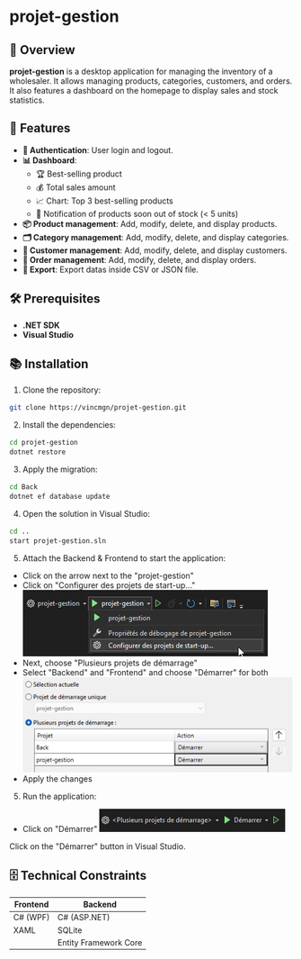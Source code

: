 # projet-gestion

## 🌟 Overview

**projet-gestion** is a desktop application for managing the inventory of a wholesaler. It allows managing products, categories, customers, and orders. It also features a dashboard on the homepage to display sales and stock statistics.

## 🚀 Features

- **🔐 Authentication**: User login and logout.
- **📊 Dashboard**:
  - 🏆 Best-selling product
  - 💰 Total sales amount
  - 📈 Chart: Top 3 best-selling products
  - 🔔 Notification of products soon out of stock (< 5 units)
- **📦 Product management**: Add, modify, delete, and display products.
- **🗂️ Category management**: Add, modify, delete, and display categories.
- **👥 Customer management**: Add, modify, delete, and display customers.
- **🛒 Order management**: Add, modify, delete, and display orders.
- **📑 Export**: Export datas inside CSV or JSON file.

## 🛠️ Prerequisites

- **.NET SDK**
- **Visual Studio**

## 📚 Installation

1. Clone the repository:

```bash
git clone https://vincmgn/projet-gestion.git
```

2. Install the dependencies:

```bash
cd projet-gestion
dotnet restore
```

3. Apply the migration:

```bash
cd Back
dotnet ef database update
```

4. Open the solution in Visual Studio:

```bash
cd ..
start projet-gestion.sln
```

5. Attach the Backend & Frontend to start the application:

- Click on the arrow next to the "projet-gestion"
- Click on "Configurer des projets de start-up..."
  ![alt text](image-2.png)
- Next, choose "Plusieurs projets de démarrage"
- Select "Backend" and "Frontend" and choose "Démarrer" for both
  ![alt text](image-3.png)
- Apply the changes

5. Run the application:

- Click on "Démarrer"
  ![alt text](image.png)

Click on the "Démarrer" button in Visual Studio.

## 🗄️ Technical Constraints

| Frontend | Backend               |
| -------- | --------------------- |
| C# (WPF) | C# (ASP.NET)          |
| XAML     | SQLite                |
|          | Entity Framework Core |
